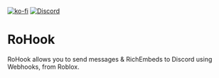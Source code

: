 [![ko-fi](https://www.ko-fi.com/img/githubbutton_sm.svg)](https://ko-fi.com/A0A4247DU)
[![Discord](https://discord.com/invite/X7NFTtYeSC)](https://github.com/Limesey/RoHook/blob/master/assets/discord_logo.svg)

# RoHook

RoHook allows you to send messages & RichEmbeds to Discord using Webhooks, from Roblox.